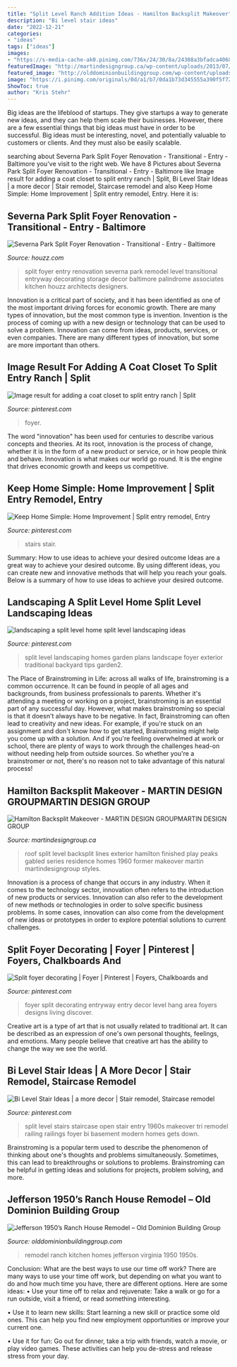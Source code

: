 ```yaml
---
title: "Split Level Ranch Addition Ideas - Hamilton Backsplit Makeover"
description: "Bi level stair ideas"
date: "2022-12-21"
categories:
- "ideas"
tags: ["ideas"]
images:
- "https://s-media-cache-ak0.pinimg.com/736x/24/30/8a/24308a3bfadca406869f30a11a8dacac.jpg"
featuredImage: "http://martindesigngroup.ca/wp-content/uploads/2013/07/Hamilton-Residence-01-79.jpg"
featured_image: "http://olddominionbuildinggroup.com/wp-content/uploads/jefferson-kitchen-remodel-virginia.jpg"
image: "https://i.pinimg.com/originals/0d/a1/b7/0da1b73d345555a390f5f72bf910c927.jpg"
ShowToc: true
author: "Kris Stehr"
---
```



Big ideas are the lifeblood of startups. They give startups a way to generate new ideas, and they can help them scale their businesses. However, there are a few essential things that big ideas must have in order to be successful. Big ideas must be interesting, novel, and potentially valuable to customers or clients. And they must also be easily scalable.

	

		
searching about Severna Park Split Foyer Renovation - Transitional - Entry - Baltimore you've visit to the right web. We have 8 Pictures about Severna Park Split Foyer Renovation - Transitional - Entry - Baltimore like Image result for adding a coat closet to split entry ranch | Split, Bi Level Stair Ideas | a more decor | Stair remodel, Staircase remodel and also Keep Home Simple: Home Improvement | Split entry remodel, Entry. Here it is:
		
    
## Severna Park Split Foyer Renovation - Transitional - Entry - Baltimore

<img loading=lazy src="https://st.hzcdn.com/simgs/1441b7e102d42041_4-3606/transitional-entry.jpg" onerror="this.onerror=null;this.src='https://tse3.mm.bing.net/th?id=OIP.FmL7wDWLBtcDWlEF7agaEwHaJ6&amp;pid=15.1';" alt="Severna Park Split Foyer Renovation - Transitional - Entry - Baltimore">

_Source: houzz.com_

>split foyer entry renovation severna park remodel level transitional entryway decorating storage decor baltimore palindrome associates kitchen houzz architects designers. 

	

Innovation is a critical part of society, and it has been identified as one of the most important driving forces for economic growth. There are many types of innovation, but the most common type is invention. Invention is the process of coming up with a new design or technology that can be used to solve a problem. Innovation can come from ideas, products, services, or even companies. There are many different types of innovation, but some are more important than others.

    
## Image Result For Adding A Coat Closet To Split Entry Ranch | Split

<img loading=lazy src="https://i.pinimg.com/736x/e7/19/13/e71913999e01f97da6f93bf964811bf2.jpg" onerror="this.onerror=null;this.src='https://tse1.mm.bing.net/th?id=OIP.pNPgyFT6NrYRwIEOWHTaiwHaNC&amp;pid=15.1';" alt="Image result for adding a coat closet to split entry ranch | Split">

_Source: pinterest.com_

>foyer. 

	

The word "innovation" has been used for centuries to describe various concepts and theories. At its root, innovation is the process of change, whether it is in the form of a new product or service, or in how people think and behave. Innovation is what makes our world go round. It is the engine that drives economic growth and keeps us competitive.

    
## Keep Home Simple: Home Improvement | Split Entry Remodel, Entry

<img loading=lazy src="https://i.pinimg.com/originals/15/88/48/15884888dde4ef50d929c4f72173c544.jpg" onerror="this.onerror=null;this.src='https://tse1.mm.bing.net/th?id=OIP.NmGNp-1emop2BZ5XhU3zqQAAAA&amp;pid=15.1';" alt="Keep Home Simple: Home Improvement | Split entry remodel, Entry">

_Source: pinterest.com_

>stairs stair. 

	

Summary: How to use ideas to achieve your desired outcome
Ideas are a great way to achieve your desired outcome. By using different ideas, you can create new and innovative methods that will help you reach your goals. Below is a summary of how to use ideas to achieve your desired outcome.

    
## Landscaping A Split Level Home Split Level Landscaping Ideas

<img loading=lazy src="https://i.pinimg.com/736x/d0/f6/45/d0f64535be5c3087e2ac98d2bf886607.jpg" onerror="this.onerror=null;this.src='https://tse2.mm.bing.net/th?id=OIP.A9CXzwZbrUA3vEhpWR44XAHaFj&amp;pid=15.1';" alt="landscaping a split level home split level landscaping ideas">

_Source: pinterest.com_

>split level landscaping homes garden plans landscape foyer exterior traditional backyard tips garden2. 

	

The Place of Brainstroming in Life:
across all walks of life, brainstroming is a common occurrence. It can be found in people of all ages and backgrounds, from business professionals to parents. Whether it's attending a meeting or working on a project, brainstroming is an essential part of any successful day. However, what makes brainstroming so special is that it doesn't always have to be negative. In fact, Brainstroming can often lead to creativity and new ideas. For example, if you're stuck on an assignment and don't know how to get started, Brainstroming might help you come up with a solution. And if you're feeling overwhelmed at work or school, there are plenty of ways to work through the challenges head-on without needing help from outside sources. So whether you're a brainstromer or not, there's no reason not to take advantage of this natural process!

    
## Hamilton Backsplit Makeover - MARTIN DESIGN GROUPMARTIN DESIGN GROUP

<img loading=lazy src="http://martindesigngroup.ca/wp-content/uploads/2013/07/Hamilton-Residence-01-79.jpg" onerror="this.onerror=null;this.src='https://tse3.mm.bing.net/th?id=OIP.CgrQONga9RwuEOPoRZIslwHaE8&amp;pid=15.1';" alt="Hamilton Backsplit Makeover - MARTIN DESIGN GROUPMARTIN DESIGN GROUP">

_Source: martindesigngroup.ca_

>roof split level backsplit lines exterior hamilton finished play peaks gabled series residence homes 1960 former makeover martin martindesigngroup styles. 

	

Innovation is a process of change that occurs in any industry. When it comes to the technology sector, innovation often refers to the introduction of new products or services. Innovation can also refer to the development of new methods or technologies in order to solve specific business problems. In some cases, innovation can also come from the development of new ideas or prototypes in order to explore potential solutions to current challenges.

    
## Split Foyer Decorating | Foyer | Pinterest | Foyers, Chalkboards And

<img loading=lazy src="https://s-media-cache-ak0.pinimg.com/736x/24/30/8a/24308a3bfadca406869f30a11a8dacac.jpg" onerror="this.onerror=null;this.src='https://tse4.mm.bing.net/th?id=OIP.iDnODboaN5iD1iR7BifhqwHaJ3&amp;pid=15.1';" alt="Split foyer decorating | Foyer | Pinterest | Foyers, Chalkboards and">

_Source: pinterest.com_

>foyer split decorating entryway entry decor level hang area foyers designs living discover. 

	

Creative art is a type of art that is not usually related to traditional art. It can be described as an expression of one's own personal thoughts, feelings, and emotions. Many people believe that creative art has the ability to change the way we see the world.

    
## Bi Level Stair Ideas | A More Decor | Stair Remodel, Staircase Remodel

<img loading=lazy src="https://i.pinimg.com/originals/0d/a1/b7/0da1b73d345555a390f5f72bf910c927.jpg" onerror="this.onerror=null;this.src='https://tse3.mm.bing.net/th?id=OIP.zm2-dvaXTMin-KNTYh2NCAAAAA&amp;pid=15.1';" alt="Bi Level Stair Ideas | a more decor | Stair remodel, Staircase remodel">

_Source: pinterest.com_

>split level stairs staircase open stair entry 1960s makeover tri remodel railing railings foyer bi basement modern homes gets down. 

	

Brainstroming is a popular term used to describe the phenomenon of thinking about one's thoughts and problems simultaneously. Sometimes, this can lead to breakthroughs or solutions to problems. Brainstroming can be helpful in getting ideas and solutions for projects, problem solving, and more.

    
## Jefferson 1950’s Ranch House Remodel – Old Dominion Building Group

<img loading=lazy src="http://olddominionbuildinggroup.com/wp-content/uploads/jefferson-kitchen-remodel-virginia.jpg" onerror="this.onerror=null;this.src='https://tse4.mm.bing.net/th?id=OIP.j4PK8CChZHEkIxkyxirFBwHaE2&amp;pid=15.1';" alt="Jefferson 1950’s Ranch House Remodel – Old Dominion Building Group">

_Source: olddominionbuildinggroup.com_

>remodel ranch kitchen homes jefferson virginia 1950 1950s. 

	

Conclusion: What are the best ways to use our time off work?
There are many ways to use your time off work, but depending on what you want to do and how much time you have, there are different options. Here are some ideas: 
• Use your time off to relax and rejuvenate: Take a walk or go for a run outside, visit a friend, or read something interesting. 

• Use it to learn new skills: Start learning a new skill or practice some old ones. This can help you find new employment opportunities or improve your current one. 

• Use it for fun: Go out for dinner, take a trip with friends, watch a movie, or play video games. These activities can help you de-stress and release stress from your day.

